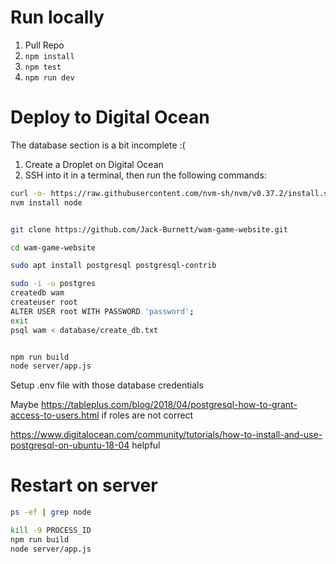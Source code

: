 # Run locally

1. Pull Repo
2. ```npm install```
3. ```npm test```
3. ```npm run dev```

# Deploy to Digital Ocean

The database section is a bit incomplete :(

1. Create a Droplet on Digital Ocean
2. SSH into it in a terminal, then run the following commands:

```bash
curl -o- https://raw.githubusercontent.com/nvm-sh/nvm/v0.37.2/install.sh | bash
nvm install node


git clone https://github.com/Jack-Burnett/wam-game-website.git

cd wam-game-website

sudo apt install postgresql postgresql-contrib

sudo -i -u postgres
createdb wam
createuser root
ALTER USER root WITH PASSWORD 'password';
exit
psql wam < database/create_db.txt


npm run build
node server/app.js
```

Setup .env file with those database credentials

Maybe https://tableplus.com/blog/2018/04/postgresql-how-to-grant-access-to-users.html if roles are not correct

https://www.digitalocean.com/community/tutorials/how-to-install-and-use-postgresql-on-ubuntu-18-04 helpful


# Restart on server

```bash
ps -ef | grep node

kill -9 PROCESS_ID
npm run build
node server/app.js
```
